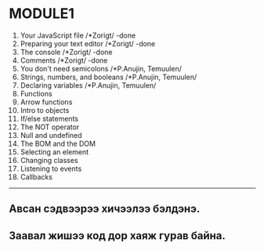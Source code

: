 # MODULE1

1. Your JavaScript file /*Zorigt/ -done
2. Preparing your text editor /*Zorigt/ -done
3. The console /*Zorigt/ -done
4. Comments /*Zorigt/ -done
5. You don't need semicolons /*P.Anujin, Temuulen/
6. Strings, numbers, and booleans /*P.Anujin, Temuulen/
7. Declaring variables /*P.Anujin, Temuulen/
8. Functions
9. Arrow functions
10. Intro to objects
11. If/else statements
12. The NOT operator
13. Null and undefined
14. The BOM and the DOM
15. Selecting an element
16. Changing classes
17. Listening to events
18. Callbacks

---
Авсан сэдвээрээ хичээлээ бэлдэнэ. 
---
Заавал жишээ код дор хаяж гурав байна.
---
